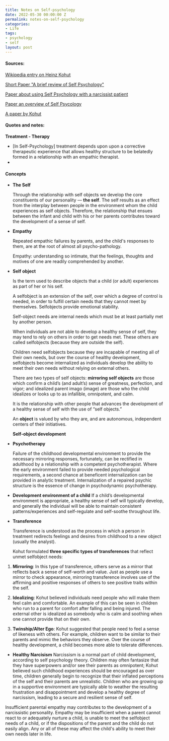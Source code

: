 ```yaml
---
title: Notes on Self-psychology
date: 2022-05-30 00:00:00 Z
permalink: notes-on-self-psychology
categories:
- Life
tags:
- psychology
- self
layout: post
---
```


#### Sources:

[Wikipedia entry on Heinz Kohut](https://en.wikipedia.org/wiki/Heinz_Kohut)

[Short Paper "A brief review of Self Psychology"](https://www.researchgate.net/publication/284898645_A_Brief_Review_of_Self_Psychology) 

[Paper about using Self Psychology with a narcissist patient](https://www.ncbi.nlm.nih.gov/pmc/articles/PMC2860525/#!po=15.4762)

[Paper an overview of Self Psycology](https://icpla.edu/wp-content/uploads/2017/12/Baker-H.-Heinz-Kohuts-Self-Psychology-An-Overview-1-9.pdf)	

[A paper by Kohut](http://www.sakkyndig.com/psykologi/artvit/kohut1978.pdf)

#### Quotes and notes:

**Treatment - Therapy**

- [In Self-Psychology] treatment depends upon upon a corrective therapeutic experience that allows healthy structure to be belatedly formed in a relationship with an empathic therapist. 
-  

#### Concepts

- **The Self**

  Through the relationship with self objects we develop the core constituents of our personality — **the self**. The self results as an effect from the interplay between people in the environment whom the child experiences as self objects. Therefore, the relationship that ensues between the infant and child with his or her parents contributes toward the development of a sense of self. 

- **Empathy**

  Repeated empathic failures by parents, and the child's responses to them, are at the root of almost all psycho-pathology.

  Empathy: understanding so intimate, that the feelings, thoughts and motives of one are readily comprehended by another. 

- **Self object** 

  Is the term used to describe objects that a child (or adult) experiences as part of her or his self.

  A selfobject is an extension of the self, over which a degree of control is needed, in order to fulfill certain needs that they cannot meet by themselves. Selfobjects provide emotional stability.

  Self-object needs are internal needs which must be at least partially met by another person. 

  When individuals are not able to develop a healthy sense of self, they may tend to rely on others in order to get needs met. These others are called selfobjects (because they are outside the self). 

  Children need selfobjects because they are incapable of meeting all of their own needs, but over the course of healthy development, selfobjects become internalized as individuals develop the ability to meet their own needs without relying on external others.  

  There are two types of self objects: **mirroring self objects** are those which confirm a child’s (and adult’s) sense of greatness, perfection, and vigor; and idealized parent imago (image) are those who the child idealizes or looks up to as infallible, omnipotent, and calm. 

  It is the relationship with other people that advances the development of a healthy sense of self with the use of “self objects.”

  An **object** is valued by who they are, and are autonomous, independent centers of their initiatives.

  

  **Self-object development**

  

  

- **Psychotherapy**

  Failure of the childhood developmental environment to provide the necessary mirroring responses, fortunately, can be rectified in adulthood by a relationship with a competent psychotherapist. Where the early environment failed to provide needed psychological requirements, a second chance at beneficent internalization can be provided in analytic treatment. Internalization of a repaired psychic structure is the essence of change in psychodynamic psychotherapy.

  

- **Development environment of a child**
  If a child’s developmental environment is appropriate, a healthy sense of self will typically develop, and generally the individual will be able to maintain consistent patterns/experiences and self-regulate and self-soothe throughout life. 

  
  
- **Transference**
  
  Transference is understood as the process in which a person in treatment redirects feelings and desires from childhood to a new object (usually the analyst). 
  
  Kohut formulated **three specific types of transferences** that reflect unmet selfobject needs:

1. **Mirroring**: In this type of transference, others serve as a mirror that reflects back a sense of self-worth and value. Just as people use a mirror to check appearance, mirroring transference involves use of the affirming and positive responses of others to see positive traits within the self.

2. **Idealizing**: Kohut believed individuals need people who will make them feel calm and comfortable. An example of this can be seen in children who run to a parent for comfort after falling and being injured. The external other is idealized as somebody who is calm and soothing when one cannot provide that on their own. 

3. **Twinship/Alter Ego**: Kohut suggested that people need to feel a sense of likeness with others. For example, children want to be similar to their parents and mimic the behaviors they observe. Over the course of healthy development, a child becomes more able to tolerate differences.    

  

*  **Healthy Narcisism**
  Narcissism is a normal part of child development, according to self psychology theory. Children may often fantasize that they have superpowers and/or see their parents as omnipotent; Kohut believed such childhood experiences should be encouraged as over time, children generally begin to recognize that their inflated perceptions of the self and their parents are unrealistic. Children who are growing up in a supportive environment are typically able to weather the resulting frustration and disappointment and develop a healthy degree of narcissism, leading to a secure and resilient sense of self.

  Insufficient parental empathy may contributes to the development of a narcissistic personality. Empathy may be insufficient when a parent cannot react to or adequately nurture a child, is unable to meet the selfobject needs of a child, or if the dispositions of the parent and the child do not easily align. Any or all of these may affect the child's ability to meet their own needs later in life. 

  

